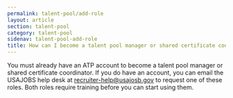 ```yaml
---
permalink: talent-pool/add-role
layout: article
section: talent-pool
category: talent-pool
sidenav: talent-pool-add-role
title: How can I become a talent pool manager or shared certificate coordinator?
---
```


You must already have an ATP account to become a talent pool manager or shared certificate coordinator. If you do have an account, you can email the USAJOBS help desk at recruiter-help@usajosb.gov to request one of these roles. Both roles require training before you can start using them. 
